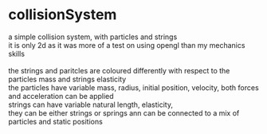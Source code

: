 # collisionSystem
a simple collision system, with particles and strings<br>
it is only 2d as it was more of a test on using opengl than my mechanics skills<br>
<br>
the strings and paritcles are coloured differently with respect to the particles mass and strings elasticity<br>
the particles have variable mass, radius, initial position, velocity, both forces and acceleration can be applied<br>
strings can have variable natural length, elasticity,<br>
  they can be either strings or springs ann can be connected to a mix of particles and static positions<br>
